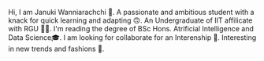Hi, I am Januki Wanniarachchi 👋.
A passionate and ambitious student with a knack for quick learning and adapting 🙃.
An Undergraduate of IIT affilicate with RGU 👩‍🎓.
I'm reading the degree of BSc Hons. Atrificial Intelligence and Data Science🎓.
I am looking for collaborate for an Interenship 🧐.
Interesting in new trends and fashions 💓.


